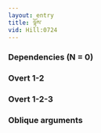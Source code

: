 ```yaml
---
layout: entry
title: ལྟོས་
vid: Hill:0724
---
```

### Dependencies (N = 0)


### Overt 1-2


### Overt 1-2-3


### Oblique arguments
